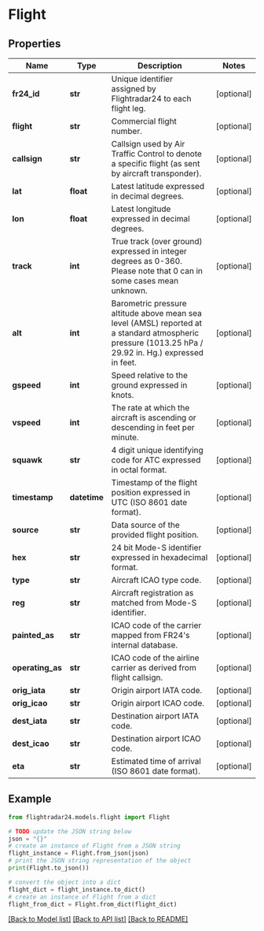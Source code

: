 # Flight


## Properties

Name | Type | Description | Notes
------------ | ------------- | ------------- | -------------
**fr24_id** | **str** | Unique identifier assigned by Flightradar24 to each flight leg. | [optional] 
**flight** | **str** | Commercial flight number. | [optional] 
**callsign** | **str** | Callsign used by Air Traffic Control to denote a specific flight (as sent by aircraft transponder). | [optional] 
**lat** | **float** | Latest latitude expressed in decimal degrees. | [optional] 
**lon** | **float** | Latest longitude expressed in decimal degrees. | [optional] 
**track** | **int** | True track (over ground) expressed in integer degrees as 0-360. Please note that 0 can in some cases mean unknown. | [optional] 
**alt** | **int** | Barometric pressure altitude above mean sea level (AMSL) reported at a standard atmospheric pressure (1013.25 hPa / 29.92 in. Hg.) expressed in feet. | [optional] 
**gspeed** | **int** | Speed relative to the ground expressed in knots. | [optional] 
**vspeed** | **int** | The rate at which the aircraft is ascending or descending in feet per minute. | [optional] 
**squawk** | **str** | 4 digit unique identifying code for ATC expressed in octal format. | [optional] 
**timestamp** | **datetime** | Timestamp of the flight position expressed in UTC (ISO 8601 date format). | [optional] 
**source** | **str** | Data source of the provided flight position. | [optional] 
**hex** | **str** | 24 bit Mode-S identifier expressed in hexadecimal format. | [optional] 
**type** | **str** | Aircraft ICAO type code. | [optional] 
**reg** | **str** | Aircraft registration as matched from Mode-S identifier. | [optional] 
**painted_as** | **str** | ICAO code of the carrier mapped from FR24&#39;s internal database. | [optional] 
**operating_as** | **str** | ICAO code of the airline carrier as derived from flight callsign. | [optional] 
**orig_iata** | **str** | Origin airport IATA code. | [optional] 
**orig_icao** | **str** | Origin airport ICAO code. | [optional] 
**dest_iata** | **str** | Destination airport IATA code. | [optional] 
**dest_icao** | **str** | Destination airport ICAO code. | [optional] 
**eta** | **str** | Estimated time of arrival (ISO 8601 date format). | [optional] 

## Example

```python
from flightradar24.models.flight import Flight

# TODO update the JSON string below
json = "{}"
# create an instance of Flight from a JSON string
flight_instance = Flight.from_json(json)
# print the JSON string representation of the object
print(Flight.to_json())

# convert the object into a dict
flight_dict = flight_instance.to_dict()
# create an instance of Flight from a dict
flight_from_dict = Flight.from_dict(flight_dict)
```
[[Back to Model list]](../README.md#documentation-for-models) [[Back to API list]](../README.md#documentation-for-api-endpoints) [[Back to README]](../README.md)



